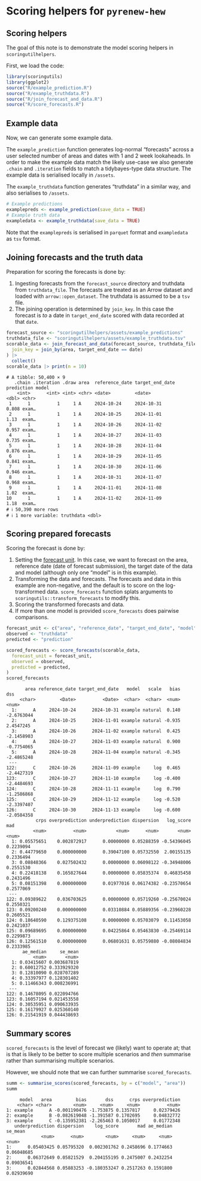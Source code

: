 # Scoring helpers for `pyrenew-hew`


## Scoring helpers

The goal of this note is to demonstrate the model scoring helpers in
`scoringutilhelpers`.

First, we load the code:

``` r
library(scoringutils)
library(ggplot2)
source("R/example_prediction.R")
source("R/example_truthdata.R")
source("R/join_forecast_and_data.R")
source("R/score_forecasts.R")
```

## Example data

Now, we can generate some example data.

The `example_prediction` function generates log-normal “forecasts”
across a user selected number of areas and dates with 1 and 2 week
lookaheads. In order to make the example data match the likely use-case
we also generate `.chain` and `.iteration` fields to match a
tidybayes-type data structure. The example data is serialised locally in
`/assets`.

The `example_truthdata` function generates “truthdata” in a similar way,
and also serialises to `/assets`.

``` r
# Example predictions
examplepreds <- example_prediction(save_data = TRUE)
# Example truth data
exampledata <- example_truthdata(save_data = TRUE)
```

Note that the `examplepreds` is serialised in `parquet` format and
`exampledata` as `tsv` format.

## Joining forecasts and the truth data

Preparation for scoring the forecasts is done by:

1.  Ingesting forecasts from the `forecast_source` directory and
    truthdata from `truthdata_file`. The forecasts are treated as an
    Arrow dataset and loaded with `arrow::open_dataset`. The truthdata
    is assumed to be a `tsv` file.
2.  The joining operation is determined by `join_key`. In this case the
    forecast is *to* a date in `target_end_date` scored with data
    recorded at that `date`.

``` r
forecast_source <- "scoringutilhelpers/assets/example_predictions"
truthdata_file <- "scoringutilhelpers/assets/example_truthdata.tsv"
scorable_data <- join_forecast_and_data(forecast_source, truthdata_file,
  join_key = join_by(area, target_end_date == date)
) |>
  collect()
scorable_data |> print(n = 10)
```

    # A tibble: 50,400 × 9
       .chain .iteration .draw area  reference_date target_end_date prediction model
        <int>      <int> <int> <chr> <date>         <date>               <dbl> <chr>
     1      1          1     1 A     2024-10-24     2024-10-31           0.808 exam…
     2      1          1     1 A     2024-10-25     2024-11-01           1.13  exam…
     3      1          1     1 A     2024-10-26     2024-11-02           0.957 exam…
     4      1          1     1 A     2024-10-27     2024-11-03           0.735 exam…
     5      1          1     1 A     2024-10-28     2024-11-04           0.876 exam…
     6      1          1     1 A     2024-10-29     2024-11-05           0.841 exam…
     7      1          1     1 A     2024-10-30     2024-11-06           0.946 exam…
     8      1          1     1 A     2024-10-31     2024-11-07           0.968 exam…
     9      1          1     1 A     2024-11-01     2024-11-08           1.02  exam…
    10      1          1     1 A     2024-11-02     2024-11-09           1.18  exam…
    # ℹ 50,390 more rows
    # ℹ 1 more variable: truthdata <dbl>

## Scoring prepared forecasts

Scoring the forecast is done by:

1.  Setting the [forecast
    unit](https://epiforecasts.io/scoringutils/dev/index.html#the-forecast-unit).
    In this case, we want to forecast on the area, reference date (date
    of forecast submission), the target date of the data and model
    (although only one “model” is in this example).
2.  Transforming the data and forecasts. The forecasts and data in this
    example are non-negative, and the default is to score on the
    log-transformed data. `score_forecasts` function splats arguments to
    `scoringutils::transform_forecasts` to modify this.
3.  Scoring the transformed forecasts and data.
4.  If more than one model is provided `score_forecasts` does pairwise
    comparisons.

``` r
forecast_unit <- c("area", "reference_date", "target_end_date", "model")
observed <- "truthdata"
predicted <- "prediction"

scored_forecasts <- score_forecasts(scorable_data,
  forecast_unit = forecast_unit,
  observed = observed,
  predicted = predicted,
)
scored_forecasts
```

           area reference_date target_end_date   model   scale   bias        dss
         <char>         <Date>          <Date>  <char>  <char>  <num>      <num>
      1:      A     2024-10-24      2024-10-31 example natural  0.140 -2.6763044
      2:      A     2024-10-25      2024-11-01 example natural -0.935  2.4547245
      3:      A     2024-10-26      2024-11-02 example natural  0.425 -2.1458903
      4:      A     2024-10-27      2024-11-03 example natural  0.900 -0.7754065
      5:      A     2024-10-28      2024-11-04 example natural -0.345 -2.4865248
     ---                                                                        
    122:      C     2024-10-26      2024-11-09 example     log  0.465 -2.4427319
    123:      C     2024-10-27      2024-11-10 example     log -0.400 -2.4484693
    124:      C     2024-10-28      2024-11-11 example     log  0.790 -1.2586868
    125:      C     2024-10-29      2024-11-12 example     log -0.520 -2.3397407
    126:      C     2024-10-30      2024-11-13 example     log -0.600 -2.0584358
               crps overprediction underprediction dispersion   log_score       mad
              <num>          <num>           <num>      <num>       <num>     <num>
      1: 0.05575651    0.002872917      0.00000000 0.05288359 -0.54396045 0.2239094
      2: 0.44779650    0.000000000      0.39047100 0.05732550  2.00155135 0.2336494
      3: 0.08848366    0.027502432      0.00000000 0.06098122 -0.34948006 0.2551530
      4: 0.22418138    0.165827644      0.00000000 0.05835374  0.46835458 0.2431496
      5: 0.08151398    0.000000000      0.01977016 0.06174382 -0.23570654 0.2577069
     ---                                                                           
    122: 0.09389622    0.036703625      0.00000000 0.05719260 -0.25670024 0.2550321
    123: 0.09200240    0.000000000      0.03310884 0.05889356 -0.23960228 0.2605521
    124: 0.18640590    0.129375108      0.00000000 0.05703079  0.11453058 0.2421037
    125: 0.09689695    0.000000000      0.04225864 0.05463830 -0.25469114 0.2299873
    126: 0.12561510    0.000000000      0.06801631 0.05759880 -0.08084834 0.2333985
          ae_median     se_mean
              <num>       <num>
      1: 0.03415607 0.003687819
      2: 0.60012752 0.333929320
      3: 0.12810090 0.028707289
      4: 0.33397977 0.128301402
      5: 0.11466343 0.008236991
     ---                       
    122: 0.14678095 0.022094766
    123: 0.16057194 0.021453558
    124: 0.30535951 0.090633935
    125: 0.16179927 0.025360140
    126: 0.21541919 0.044438693

## Summary scores

`scored_forecasts` is the level of forecast we (likely) want to operate
at; that is that is likely to be better to score multiple scenarios and
*then* summarise rather than summarising multiple scenarios.

However, we should note that we can further summarise
`scored_forecasts`.

``` r
summ <- summarise_scores(scored_forecasts, by = c("model", "area"))
summ
```

         model   area         bias       dss      crps overprediction
        <char> <char>        <num>     <num>     <num>          <num>
    1: example      A -0.001190476 -1.753875 0.1357817     0.02379426
    2: example      B -0.082619048 -1.391587 0.1702695     0.04832772
    3: example      C -0.135952381 -2.265463 0.1050017     0.01772348
       underprediction dispersion    log_score       mad ae_median    se_mean
                 <num>      <num>        <num>     <num>     <num>      <num>
    1:      0.05403425 0.05795320  0.002301762 0.2458696 0.1774663 0.06048685
    2:      0.06372649 0.05821529  0.204155195 0.2475007 0.2432254 0.09036541
    3:      0.02844568 0.05883253 -0.180353247 0.2517263 0.1591800 0.02939690
